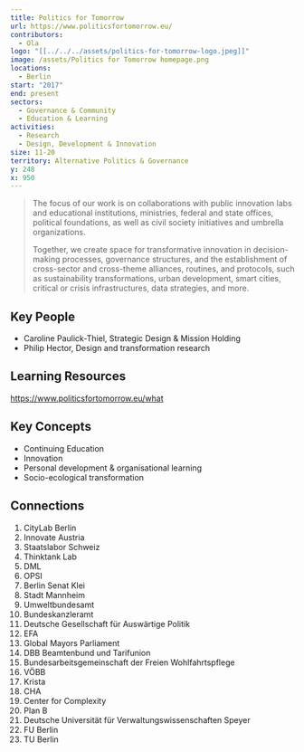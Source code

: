 ```yaml
---
title: Politics for Tomorrow
url: https://www.politicsfortomorrow.eu/
contributors:
  - Ola
logo: "[[../../../assets/politics-for-tomorrow-logo.jpeg]]"
image: /assets/Politics for Tomorrow homepage.png
locations:
  - Berlin
start: "2017"
end: present
sectors:
  - Governance & Community
  - Education & Learning
activities:
  - Research
  - Design, Development & Innovation
size: 11-20
territory: Alternative Politics & Governance
y: 248
x: 950
---
```

> The focus of our work is on collaborations with public innovation labs and educational institutions, ministries, federal and state offices, political foundations, as well as civil society initiatives and umbrella organizations.
> 
> Together, we create space for transformative innovation in decision-making processes, governance structures, and the establishment of cross-sector and cross-theme alliances, routines, and protocols, such as sustainability transformations, urban development, smart cities, critical or crisis infrastructures, data strategies, and more.

## Key People

- Caroline Paulick-Thiel, Strategic Design & Mission Holding 
- Philip Hector, Design and transformation research 

## Learning Resources

https://www.politicsfortomorrow.eu/what

## Key Concepts

- Continuing Education
- Innovation
- Personal development & organisational learning 
- Socio-ecological transformation 

## Connections

1. CityLab Berlin
2. Innovate Austria
3. Staatslabor Schweiz
4. Thinktank Lab
5. DML
6. OPSI
7. Berlin Senat Klei
8. Stadt Mannheim
10. Umweltbundesamt
11. Bundeskanzleramt
12. Deutsche Gesellschaft für Auswärtige Politik
13. EFA
14. Global Mayors Parliament
15. DBB Beamtenbund und Tarifunion
16. Bundesarbeitsgemeinschaft der Freien Wohlfahrtspflege
17. VÖBB
18. Krista
19. CHA
20. Center for Complexity
21. Plan B
22. Deutsche Universität für Verwaltungswissenschaften Speyer
23. FU Berlin
24. TU Berlin

